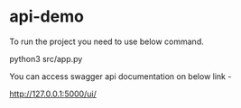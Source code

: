 # api-demo

To run the project you need to use below command.

python3 src/app.py

You can access swagger api documentation on below link - 

http://127.0.0.1:5000/ui/

